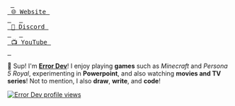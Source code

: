 &ensp;[<kbd> <br> 🌐 Website <br> </kbd>](https://devicals.github.io)&ensp;
&ensp;[<kbd> <br> 💬 Discord <br> </kbd>](https://discord.com/users/989414384679927838/)&ensp;
&ensp;[<kbd> <br> 📺 YouTube <br> </kbd>](https://www.youtube.com/@3rror_dev/)&ensp;

👋 Sup! I'm <u><strong>Error Dev</strong></u>! I enjoy playing <strong>games</strong> such as <i>Minecraft</i> and <i>Persona 5 Royal</i>, experimenting in <strong>Powerpoint</strong>, and also watching <strong>movies and TV series</strong>! Not to mention, I also <strong>draw</strong>, <strong>write</strong>, and <strong>code</strong>!

[![Error Dev profile views](https://u8views.com/api/v1/github/profiles/116144887/views/day-week-month-total-count.svg)](https://u8views.com/github/devicals)
